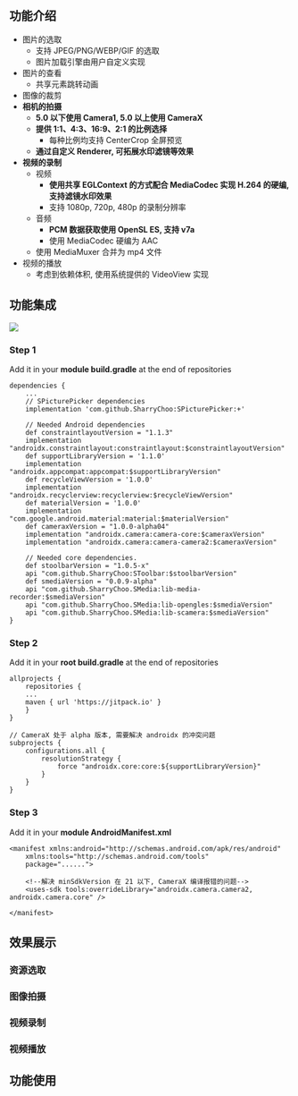 ## 功能介绍
- 图片的选取
  - 支持 JPEG/PNG/WEBP/GIF 的选取
  - 图片加载引擎由用户自定义实现
- 图片的查看
  - 共享元素跳转动画
- 图像的裁剪
- **相机的拍摄**
  - **5.0 以下使用 Camera1, 5.0 以上使用 CameraX**
  - **提供 1:1、4:3、16:9、2:1 的比例选择**
    - 每种比例均支持 CenterCrop 全屏预览
  - **通过自定义 Renderer, 可拓展水印滤镜等效果**
- **视频的录制**
  - 视频
    - **使用共享 EGLContext 的方式配合 MediaCodec 实现 H.264 的硬编, 支持滤镜水印效果**
    - 支持 1080p, 720p, 480p 的录制分辨率
  - 音频
    - **PCM 数据获取使用 OpenSL ES, 支持 v7a**
    - 使用 MediaCodec 硬编为 AAC
  - 使用 MediaMuxer 合并为 mp4 文件
- 视频的播放
  - 考虑到依赖体积, 使用系统提供的 VideoView 实现
  
## 功能集成
[![](https://jitpack.io/v/SharryChoo/SPicturePicker.svg)](https://jitpack.io/#SharryChoo/SPicturePicker)

### Step 1
Add it in your **module build.gradle** at the end of repositories
```
dependencies {
    ...
    // SPicturePicker dependencies
    implementation 'com.github.SharryChoo:SPicturePicker:+'
    
    // Needed Android dependencies
    def constraintlayoutVersion = "1.1.3"
    implementation "androidx.constraintlayout:constraintlayout:$constraintlayoutVersion"
    def supportLibraryVersion = '1.1.0'
    implementation "androidx.appcompat:appcompat:$supportLibraryVersion"
    def recycleViewVersion = '1.0.0'
    implementation "androidx.recyclerview:recyclerview:$recycleViewVersion"
    def materialVersion = '1.0.0'
    implementation "com.google.android.material:material:$materialVersion"
    def cameraxVersion = "1.0.0-alpha04"
    implementation "androidx.camera:camera-core:$cameraxVersion"
    implementation "androidx.camera:camera-camera2:$cameraxVersion"
    
    // Needed core dependencies.
    def stoolbarVersion = "1.0.5-x"
    api "com.github.SharryChoo:SToolbar:$stoolbarVersion"
    def smediaVersion = "0.0.9-alpha"
    api "com.github.SharryChoo.SMedia:lib-media-recorder:$smediaVersion"
    api "com.github.SharryChoo.SMedia:lib-opengles:$smediaVersion"
    api "com.github.SharryChoo.SMedia:lib-scamera:$smediaVersion"     
}
```

### Step 2
Add it in your **root build.gradle** at the end of repositories
```
allprojects {
    repositories {
	...
	maven { url 'https://jitpack.io' }
    }
}

// CameraX 处于 alpha 版本, 需要解决 androidx 的冲突问题
subprojects {
    configurations.all {
        resolutionStrategy {
            force "androidx.core:core:${supportLibraryVersion}"
        }
    }
}
```

### Step 3
Add it in your **module AndroidManifest.xml**
```
<manifest xmlns:android="http://schemas.android.com/apk/res/android"
    xmlns:tools="http://schemas.android.com/tools"
    package="......">
    
    <!--解决 minSdkVersion 在 21 以下, CameraX 编译报错的问题-->
    <uses-sdk tools:overrideLibrary="androidx.camera.camera2, androidx.camera.core" />
  
</manifest>
```

## 效果展示
### 资源选取

### 图像拍摄

### 视频录制

### 视频播放

## 功能使用
